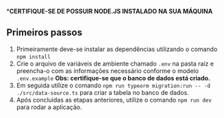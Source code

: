 ***CERTIFIQUE-SE DE POSSUIR NODE.JS INSTALADO NA SUA MÁQUINA**

## Primeiros passos
1. Primeiramente deve-se instalar as dependências utilizando o comando `npm install`
2. Crie o arquivo de variáveis de ambiente chamado `.env` na pasta raiz e preencha-o com as informações necessário conforme o modelo `.env.example`
**Obs: certifique-se que o banco de dados está criado.**
3. Em seguida utilize o comando `npm run typeorm migration:run -- -d ./src/data-source.ts` para criar a tabela no banco de dados.
4. Após concluídas as etapas anteriores, utilize o comando `npm run dev` para rodar a aplicação.
